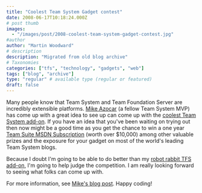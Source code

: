 ```yaml
---
title: "Coolest Team System Gadget contest"
date: 2008-06-17T10:18:24.000Z
# post thumb
images:
  - "/images/post/2008-coolest-team-system-gadget-contest.jpg"
#author
author: "Martin Woodward"
# description
description: "Migrated from old blog archive"
# Taxonomies
categories: ["tfs", "technology", "gadgets", "web"]
tags: ["blog", "archive"]
type: "regular" # available type (regular or featured)
draft: false
---
```

Many people know that Team System and Team Foundation Server are incredibly extensible platforms.  [Mike Azocar](http://www.michaelazocar.com/) (a fellow Team System MVP) has come up with a great idea to see up can come up with the [coolest Team System add-on](http://www.michaelazocar.com/blog/?p=485).  If you have an idea that you've been waiting on trying out then now might be a good time as you get the chance to win a one year [Team Suite MSDN Subscription](http://msdn.microsoft.com/en-gb/subscriptions/bb841434.aspx) (worth over $10,000) among other valuable prizes and the exposure for your gadget on most of the world's leading Team System blogs.  

Because I doubt I'm going to be able to do better than my [robot rabbit TFS add-on](http://www.woodwardweb.com/gadgets/000434.html), I'm going to help judge the competition.  I am really looking forward to seeing what folks can come up with.  

For more information, see [Mike's blog post](http://www.michaelazocar.com/blog/?p=485).  Happy coding!